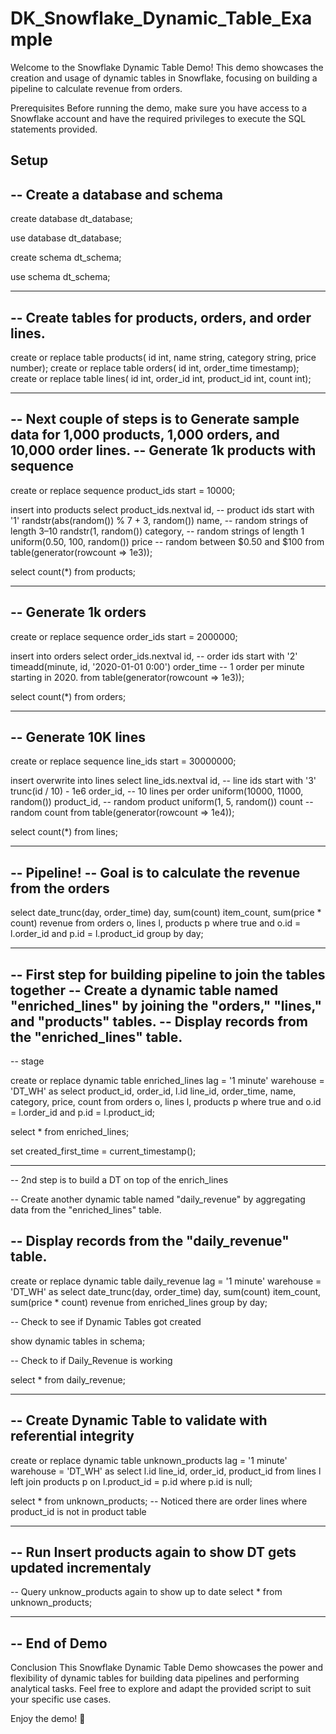 # DK_Snowflake_Dynamic_Table_Example

Welcome to the Snowflake Dynamic Table Demo! This demo showcases the creation and usage of dynamic tables in Snowflake, focusing on building a pipeline to calculate revenue from orders.

Prerequisites
Before running the demo, make sure you have access to a Snowflake account and have the required privileges to execute the SQL statements provided.

Setup
---------------------------------------------------------------------
-- Create a database and schema
---------------------------------------------------------------------

create database dt_database;

use database dt_database;

create schema dt_schema;

use schema dt_schema;

---------------------------------------------------------------------
-- Create tables for products, orders, and order lines.
---------------------------------------------------------------------
create or replace table products(
    id int, name string, category string, price number);
create or replace table orders(
    id int, order_time timestamp);
create or replace table lines(
    id int, order_id int, product_id int, count int);

---------------------------------------------------------------------
-- Next couple of steps is to Generate sample data for 1,000 products, 1,000 orders, and 10,000 order lines.
-- Generate 1k products with sequence
---------------------------------------------------------------------
create or replace sequence product_ids start = 10000;

insert into products
  select
    product_ids.nextval
      id,      -- product ids start with '1'
    randstr(abs(random()) % 7 + 3, random()) 
      name,     -- random strings of length 3–10
    randstr(1, random()) 
      category, -- random strings of length 1
    uniform(0.50, 100, random()) 
      price     -- random between $0.50 and $100
  from table(generator(rowcount => 1e3));

select count(*) from products;

---------------------------------------------------------------------
-- Generate 1k orders
---------------------------------------------------------------------
create or replace sequence order_ids start = 2000000;

insert into orders 
  select
    order_ids.nextval
      id,       -- order ids start with '2'
    timeadd(minute, id, '2020-01-01 0:00')
      order_time  -- 1 order per minute starting in 2020.
  from table(generator(rowcount => 1e3));

select count(*) from orders;

---------------------------------------------------------------------
-- Generate 10K lines
---------------------------------------------------------------------
create or replace sequence line_ids start = 30000000;

insert overwrite into lines
  select
    line_ids.nextval
      id,         -- line ids start with '3'
    trunc(id / 10) - 1e6
      order_id,   -- 10 lines per order
    uniform(10000, 11000, random())
      product_id, -- random product
    uniform(1, 5, random())
      count       -- random count
  from table(generator(rowcount => 1e4));

select count(*) from lines;

---------------------------------------------------------------------
-- Pipeline!
-- Goal is to calculate the revenue from the orders
---------------------------------------------------------------------
select
 date_trunc(day, order_time) day,
 sum(count) item_count,
 sum(price * count) revenue
from orders o, lines l, products p
where true
and o.id = l.order_id
and p.id = l.product_id
group by day;

---------------------------------------------------------------------
-- First step for building pipeline to join the tables together
-- Create a dynamic table named "enriched_lines" by joining the "orders," "lines," and "products" tables.
-- Display records from the "enriched_lines" table.
---------------------------------------------------------------------
-- stage

create or replace dynamic table enriched_lines 
  lag = '1 minute'
  warehouse = 'DT_WH'
as
  select product_id, order_id, l.id line_id, order_time, name, category, price, count
  from orders o, lines l, products p
  where true
    and o.id = l.order_id
    and p.id = l.product_id;

select * from enriched_lines;

set created_first_time = current_timestamp();

---------------------------------------------------------------------
-- 2nd step is to build a DT on top of the enrich_lines 

-- Create another dynamic table named "daily_revenue" by aggregating data from the "enriched_lines" table.

-- Display records from the "daily_revenue" table.
---------------------------------------------------------------------

create or replace dynamic table daily_revenue
  lag = '1 minute'
  warehouse = 'DT_WH'
  as
    select date_trunc(day, order_time) day, sum(count) item_count, sum(price * count) revenue
    from enriched_lines
    group by day;

-- Check to see if Dynamic Tables got created

show dynamic tables in schema;

-- Check to if Daily_Revenue is working

select * from daily_revenue;


---------------------------------------------------------------------
-- Create Dynamic Table to validate with referential integrity
---------------------------------------------------------------------

create or replace dynamic table unknown_products
  lag = '1 minute'
  warehouse = 'DT_WH'
  as
    select l.id line_id, order_id, product_id
    from lines l left join products p
    on l.product_id = p.id
    where p.id is null;

select * from unknown_products;
-- Noticed there are order lines where product_id is not in product table

---------------------------------------------------------------------
-- Run Insert products again to show DT gets updated incrementaly
---------------------------------------------------------------------

-- Query unknow_products again to show up to date
select * from unknown_products;


----------------------------------------------------------------------------------------------
-- End of Demo
----------------------------------------------------------------------------------------------


Conclusion
This Snowflake Dynamic Table Demo showcases the power and flexibility of dynamic tables for building data pipelines and performing analytical tasks. Feel free to explore and adapt the provided script to suit your specific use cases.

Enjoy the demo! 🚀
